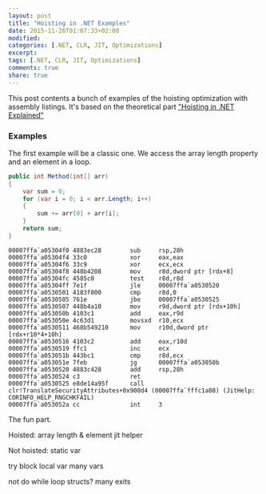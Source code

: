 ```yaml
---
layout: post
title: "Hoisting in .NET Examples"
date: 2015-11-26T01:07:33+02:00
modified:
categories: [.NET, CLR, JIT, Optimizations]
excerpt:
tags: [.NET, CLR, JIT, Optimizations]
comments: true
share: true
---
```


This post contents a bunch of examples of the hoisting optimization with assembly listings. It's based on the theoretical part ["Hoisting in .NET Explained"][post-part1]

### Examples

The first example will be a classic one. We access the array length property and an element in a loop.

```csharp
public int Method(int[] arr)
{
    var sum = 0;
    for (var i = 0; i < arr.Length; i++)
    {
        sum += arr[0] + arr[i];
    }
    return sum;
}
```

```
00007ffa`a05304f0 4883ec28        sub     rsp,28h
00007ffa`a05304f4 33c0            xor     eax,eax
00007ffa`a05304f6 33c9            xor     ecx,ecx
00007ffa`a05304f8 448b4208        mov     r8d,dword ptr [rdx+8]
00007ffa`a05304fc 4585c0          test    r8d,r8d
00007ffa`a05304ff 7e1f            jle     00007ffa`a0530520
00007ffa`a0530501 4183f800        cmp     r8d,0
00007ffa`a0530505 761e            jbe     00007ffa`a0530525
00007ffa`a0530507 448b4a10        mov     r9d,dword ptr [rdx+10h]
00007ffa`a053050b 4103c1          add     eax,r9d
00007ffa`a053050e 4c63d1          movsxd  r10,ecx
00007ffa`a0530511 468b549210      mov     r10d,dword ptr [rdx+r10*4+10h]
00007ffa`a0530516 4103c2          add     eax,r10d
00007ffa`a0530519 ffc1            inc     ecx
00007ffa`a053051b 443bc1          cmp     r8d,ecx
00007ffa`a053051e 7feb            jg      00007ffa`a053050b
00007ffa`a0530520 4883c428        add     rsp,28h
00007ffa`a0530524 c3              ret
00007ffa`a0530525 e8de14a95f      call    clr!TranslateSecurityAttributes+0x900d4 (00007ffa`fffc1a08) (JitHelp: CORINFO_HELP_RNGCHKFAIL)
00007ffa`a053052a cc              int     3
```


The fun part.

Hoisted:
array length & element
jit helper



Not hoisted:
static var


try block
local var
many vars


not do while loop
structs?
many exits


  [post-part1]: https://alexandrnikitin.github.io/blog/hoisting-in-net-explained/
